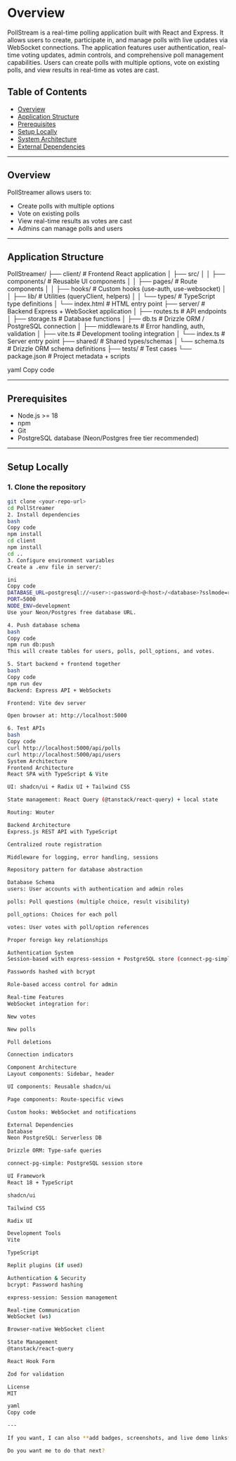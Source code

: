 # Overview

PollStream is a real-time polling application built with React and Express. It allows users to create, participate in, and manage polls with live updates via WebSocket connections. The application features user authentication, real-time voting updates, admin controls, and comprehensive poll management capabilities. Users can create polls with multiple options, vote on existing polls, and view results in real-time as votes are cast.


## Table of Contents

- [Overview](#overview)  
- [Application Structure](#application-structure)  
- [Prerequisites](#prerequisites)  
- [Setup Locally](#setup-locally)  
- [System Architecture](#system-architecture)  
- [External Dependencies](#external-dependencies)  

---

## Overview

PollStreamer allows users to:

- Create polls with multiple options  
- Vote on existing polls  
- View real-time results as votes are cast  
- Admins can manage polls and users  

---

## Application Structure

PollStreamer/
├── client/ # Frontend React application
│ ├── src/
│ │ ├── components/ # Reusable UI components
│ │ ├── pages/ # Route components
│ │ ├── hooks/ # Custom hooks (use-auth, use-websocket)
│ │ ├── lib/ # Utilities (queryClient, helpers)
│ │ └── types/ # TypeScript type definitions
│ └── index.html # HTML entry point
├── server/ # Backend Express + WebSocket application
│ ├── routes.ts # API endpoints
│ ├── storage.ts # Database functions
│ ├── db.ts # Drizzle ORM / PostgreSQL connection
│ ├── middleware.ts # Error handling, auth, validation
│ ├── vite.ts # Development tooling integration
│ └── index.ts # Server entry point
├── shared/ # Shared types/schemas
│ └── schema.ts # Drizzle ORM schema definitions
├── tests/ # Test cases
└── package.json # Project metadata + scripts

yaml
Copy code

---

## Prerequisites

- Node.js >= 18  
- npm  
- Git  
- PostgreSQL database (Neon/Postgres free tier recommended)  

---

## Setup Locally

### 1. Clone the repository

```bash
git clone <your-repo-url>
cd PollStreamer
2. Install dependencies
bash
Copy code
npm install
cd client
npm install
cd ..
3. Configure environment variables
Create a .env file in server/:

ini
Copy code
DATABASE_URL=postgresql://<user>:<password>@<host>/<database>?sslmode=require
PORT=5000
NODE_ENV=development
Use your Neon/Postgres free database URL.

4. Push database schema
bash
Copy code
npm run db:push
This will create tables for users, polls, poll_options, and votes.

5. Start backend + frontend together
bash
Copy code
npm run dev
Backend: Express API + WebSockets

Frontend: Vite dev server

Open browser at: http://localhost:5000

6. Test APIs
bash
Copy code
curl http://localhost:5000/api/polls
curl http://localhost:5000/api/users
System Architecture
Frontend Architecture
React SPA with TypeScript & Vite

UI: shadcn/ui + Radix UI + Tailwind CSS

State management: React Query (@tanstack/react-query) + local state

Routing: Wouter

Backend Architecture
Express.js REST API with TypeScript

Centralized route registration

Middleware for logging, error handling, sessions

Repository pattern for database abstraction

Database Schema
users: User accounts with authentication and admin roles

polls: Poll questions (multiple choice, result visibility)

poll_options: Choices for each poll

votes: User votes with poll/option references

Proper foreign key relationships

Authentication System
Session-based with express-session + PostgreSQL store (connect-pg-simple)

Passwords hashed with bcrypt

Role-based access control for admin

Real-time Features
WebSocket integration for:

New votes

New polls

Poll deletions

Connection indicators

Component Architecture
Layout components: Sidebar, header

UI components: Reusable shadcn/ui

Page components: Route-specific views

Custom hooks: WebSocket and notifications

External Dependencies
Database
Neon PostgreSQL: Serverless DB

Drizzle ORM: Type-safe queries

connect-pg-simple: PostgreSQL session store

UI Framework
React 18 + TypeScript

shadcn/ui

Tailwind CSS

Radix UI

Development Tools
Vite

TypeScript

Replit plugins (if used)

Authentication & Security
bcrypt: Password hashing

express-session: Session management

Real-time Communication
WebSocket (ws)

Browser-native WebSocket client

State Management
@tanstack/react-query

React Hook Form

Zod for validation

License
MIT

yaml
Copy code

---

If you want, I can also **add badges, screenshots, and live demo links** to make it look even more professional for GitHub.  

Do you want me to do that next?